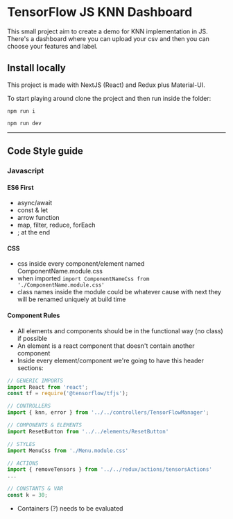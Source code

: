 # TensorFlow JS KNN Dashboard

This small project aim to create a demo for KNN implementation in JS.
There's a dashboard where you can upload your csv and then you can choose your features and label.

## Install locally

This project is made with NextJS (React) and Redux plus Material-UI.

To start playing around clone the project and then run inside the folder:

`npm run i`

`npm run dev`

---

## Code Style guide

### Javascript 

#### ES6 First

- async/await
- const & let
- arrow function
- map, filter, reduce, forEach
- ; at the end

#### CSS

- css inside every component/element named ComponentName.module.css
- when imported `import ComponentNameCss from './ComponentName.module.css'`
- class names inside the module could be whatever cause with next they will be renamed uniquely at build time

#### Component Rules

- All elements and components should be in the functional way (no class) if possible
- An element is a react component that doesn't contain another component
- Inside every element/component we're going to have this header sections:
```javascript
// GENERIC IMPORTS
import React from 'react';
const tf = require('@tensorflow/tfjs');

// CONTROLLERS
import { knn, error } from '../../controllers/TensorFlowManager';

// COMPONENTS & ELEMENTS
import ResetButton from '../../elements/ResetButton'

// STYLES
import MenuCss from './Menu.module.css'

// ACTIONS
import { removeTensors } from '../../redux/actions/tensorsActions'
...

// CONSTANTS & VAR
const k = 30;
```

- Containers (?) needs to be evaluated
